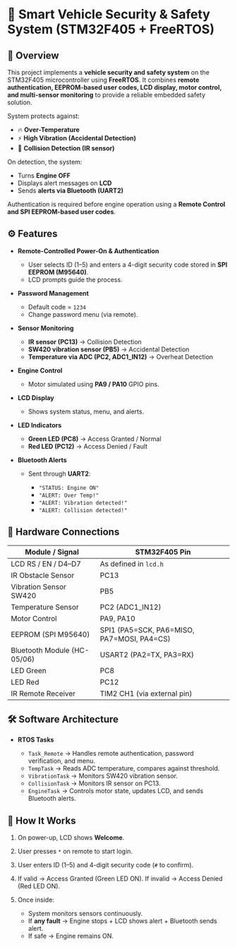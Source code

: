 
# 🚗 Smart Vehicle Security & Safety System (STM32F405 + FreeRTOS)

## 📖 Overview

This project implements a **vehicle security and safety system** on the STM32F405 microcontroller using **FreeRTOS**.
It combines **remote authentication, EEPROM-based user codes, LCD display, motor control, and multi-sensor monitoring** to provide a reliable embedded safety solution.

System protects against:

* 🔥 **Over-Temperature**
* ⚡ **High Vibration (Accidental Detection)**
* 🚧 **Collision Detection (IR sensor)**

On detection, the system:

* Turns **Engine OFF**
* Displays alert messages on **LCD**
* Sends **alerts via Bluetooth (UART2)**

Authentication is required before engine operation using a **Remote Control and SPI EEPROM-based user codes**.



## ⚙️ Features

* **Remote-Controlled Power-On & Authentication**

  * User selects ID (1–5) and enters a 4-digit security code stored in **SPI EEPROM (M95640)**.
  * LCD prompts guide the process.
* **Password Management**

  * Default code = `1234`
  * Change password menu (via remote).
* **Sensor Monitoring**

  * **IR sensor (PC13)** → Collision Detection
  * **SW420 vibration sensor (PB5)** → Accidental Detection
  * **Temperature via ADC (PC2, ADC1_IN12)** → Overheat Detection
* **Engine Control**

  * Motor simulated using **PA9 / PA10** GPIO pins.
* **LCD Display**

  * Shows system status, menu, and alerts.
* **LED Indicators**

  * **Green LED (PC8)** → Access Granted / Normal
  * **Red LED (PC12)** → Access Denied / Fault
* **Bluetooth Alerts**

  * Sent through **UART2**:

    * `"STATUS: Engine ON"`
    * `"ALERT: Over Temp!"`
    * `"ALERT: Vibration detected!"`
    * `"ALERT: Collision detected!"`



## 🔌 Hardware Connections

| Module / Signal             | STM32F405 Pin                              |
| --------------------------- | ------------------------------------------ |
| LCD RS / EN / D4–D7         | As defined in `lcd.h`                      |
| IR Obstacle Sensor          | PC13                                       |
| Vibration Sensor SW420      | PB5                                        |
| Temperature Sensor          | PC2 (ADC1_IN12)                            |
| Motor Control               | PA9, PA10                                  |
| EEPROM (SPI M95640)         | SPI1 (PA5=SCK, PA6=MISO, PA7=MOSI, PA4=CS) |
| Bluetooth Module (HC-05/06) | USART2 (PA2=TX, PA3=RX)                    |
| LED Green                   | PC8                                        |
| LED Red                     | PC12                                       |
| IR Remote Receiver          | TIM2 CH1 (via external pin)                |



## 🛠 Software Architecture

* **RTOS Tasks**

  * `Task_Remote` → Handles remote authentication, password verification, and menu.
  * `TempTask` → Reads ADC temperature, compares against threshold.
  * `VibrationTask` → Monitors SW420 vibration sensor.
  * `CollisionTask` → Monitors IR sensor on PC13.
  * `EngineTask` → Controls motor state, updates LCD, and sends Bluetooth alerts.



## 🚀 How It Works

1. On power-up, LCD shows **Welcome**.
2. User presses `*` on remote to start login.
3. User enters ID (1–5) and 4-digit security code (`#` to confirm).
4. If valid → Access Granted (Green LED ON).
   If invalid → Access Denied (Red LED ON).
5. Once inside:

   * System monitors sensors continuously.
   * If **any fault** → Engine stops + LCD shows alert + Bluetooth sends alert.
   * If safe → Engine remains ON.

